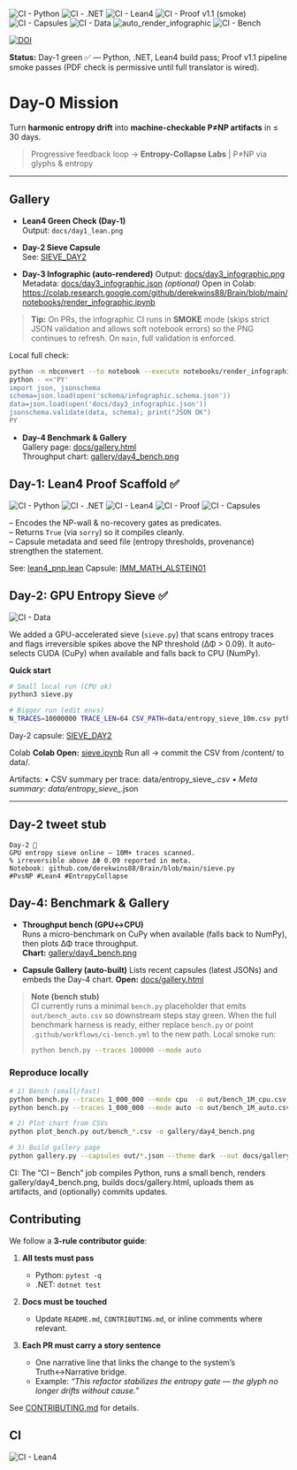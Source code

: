 <!-- Badges row -->
![CI - Python](https://github.com/derekwins88/Brain/actions/workflows/ci-python.yml/badge.svg)
![CI - .NET](https://github.com/derekwins88/Brain/actions/workflows/ci-dotnet.yml/badge.svg)
![CI - Lean4](https://github.com/derekwins88/Brain/actions/workflows/ci-lean.yml/badge.svg)
![CI - Proof v1.1 (smoke)](https://github.com/derekwins88/Brain/actions/workflows/ci-proof.yml/badge.svg)
![CI - Capsules](https://github.com/derekwins88/Brain/actions/workflows/ci-capsules.yml/badge.svg)
![CI - Data](https://github.com/derekwins88/Brain/actions/workflows/ci-data.yml/badge.svg)
![auto_render_infographic](https://github.com/derekwins88/Brain/actions/workflows/auto_render_infographic.yml/badge.svg)
![CI - Bench](https://github.com/derekwins88/Brain/actions/workflows/ci-bench.yml/badge.svg)
<!-- DOI badge placeholder; will activate after first Zenodo release -->
[![DOI](https://img.shields.io/badge/DOI-pending-lightgrey.svg)](#)

**Status:** Day-1 green ✅ — Python, .NET, Lean4 build pass; Proof v1.1 pipeline smoke passes (PDF check is permissive until full translator is wired).

# Day-0 Mission

Turn **harmonic entropy drift** into **machine-checkable P≠NP artifacts** in ≤ 30 days.

> Progressive feedback loop → **Entropy-Collapse Labs** | P≠NP via glyphs & entropy

---

## Gallery

- **Lean4 Green Check (Day-1)**  
  Output: `docs/day1_lean.png`

- **Day-2 Sieve Capsule**  
  See: [SIEVE_DAY2](./capsules/SIEVE_DAY2.json)

- **Day-3 Infographic (auto-rendered)**
  Output: [docs/day3_infographic.png](./docs/day3_infographic.png)
  Metadata: [docs/day3_infographic.json](./docs/day3_infographic.json) *(optional)*
  Open in Colab: https://colab.research.google.com/github/derekwins88/Brain/blob/main/notebooks/render_infographic.ipynb

> **Tip:** On PRs, the infographic CI runs in **SMOKE** mode (skips strict JSON validation and allows soft notebook errors) so the PNG continues to refresh. On `main`, full validation is enforced.

Local full check:
```bash
python -m nbconvert --to notebook --execute notebooks/render_infographic.ipynb --output /tmp/render_out.ipynb
python - <<'PY'
import json, jsonschema
schema=json.load(open('schema/infographic.schema.json'))
data=json.load(open('docs/day3_infographic.json'))
jsonschema.validate(data, schema); print("JSON OK")
PY
```

- **Day-4 Benchmark & Gallery**  
  Gallery page: [docs/gallery.html](./docs/gallery.html)  
  Throughput chart: [gallery/day4_bench.png](./gallery/day4_bench.png)

## Day-1: Lean4 Proof Scaffold ✅

![CI - Python](https://github.com/derekwins88/Brain/actions/workflows/ci-python.yml/badge.svg)
![CI - .NET](https://github.com/derekwins88/Brain/actions/workflows/ci-dotnet.yml/badge.svg)
![CI - Lean4](https://github.com/derekwins88/Brain/actions/workflows/ci-lean.yml/badge.svg)
![CI - Proof](https://github.com/derekwins88/Brain/actions/workflows/ci-proof.yml/badge.svg)
![CI - Capsules](https://github.com/derekwins88/Brain/actions/workflows/ci-capsules.yml/badge.svg)

– Encodes the NP-wall & no-recovery gates as predicates.  
– Returns `True` (via `sorry`) so it compiles cleanly.  
– Capsule metadata and seed file (entropy thresholds, provenance) strengthen the statement.  

See: [lean4_pnp.lean](./lean4_pnp.lean)
Capsule: [IMM_MATH_ALSTEIN01](./capsules/IMM_MATH_ALSTEIN01.json)

## Day-2: GPU Entropy Sieve ✅

![CI - Data](https://github.com/derekwins88/Brain/actions/workflows/ci-data.yml/badge.svg)

We added a GPU-accelerated sieve (`sieve.py`) that scans entropy traces and flags irreversible spikes above the NP threshold (ΔΦ > 0.09). It auto-selects CUDA (CuPy) when available and falls back to CPU (NumPy).

**Quick start**
```bash
# Small local run (CPU ok)
python3 sieve.py

# Bigger run (edit envs)
N_TRACES=10000000 TRACE_LEN=64 CSV_PATH=data/entropy_sieve_10m.csv python3 sieve.py

```

Day-2 capsule: [SIEVE_DAY2](./capsules/SIEVE_DAY2.json)

Colab
**Colab Open:** [sieve.ipynb](https://colab.research.google.com/github/derekwins88/Brain/blob/main/sieve.ipynb)
Run all → commit the CSV from /content/ to data/.

Artifacts:
    •    CSV summary per trace: data/entropy_sieve_*.csv
    •    Meta summary: data/entropy_sieve_*.json

---

## Day-2 tweet stub

```text
Day-2 🚀
GPU entropy sieve online — 10M+ traces scanned.
% irreversible above ΔΦ 0.09 reported in meta.
Notebook: github.com/derekwins88/Brain/blob/main/sieve.py
#PvsNP #Lean4 #EntropyCollapse
```

## Day-4: Benchmark & Gallery

- **Throughput bench (GPU↔CPU)**  
  Runs a micro-benchmark on CuPy when available (falls back to NumPy), then plots ΔΦ trace throughput.  
  **Chart:** [gallery/day4_bench.png](./gallery/day4_bench.png)

- **Capsule Gallery (auto-built)**
  Lists recent capsules (latest JSONs) and embeds the Day-4 chart.
  **Open:** [docs/gallery.html](./docs/gallery.html)
> **Note (bench stub)**  
> CI currently runs a minimal `bench.py` placeholder that emits `out/bench_auto.csv`
> so downstream steps stay green. When the full benchmark harness is ready, either
> replace `bench.py` or point `.github/workflows/ci-bench.yml` to the new path.
> Local smoke run:
>
> ```bash
> python bench.py --traces 100000 --mode auto
> ```

### Reproduce locally

```bash
# 1) Bench (small/fast)
python bench.py --traces 1_000_000 --mode cpu  -o out/bench_1M_cpu.csv
python bench.py --traces 1_000_000 --mode auto -o out/bench_1M_auto.csv   # auto = GPU if present

# 2) Plot chart from CSVs
python plot_bench.py out/bench_*.csv -o gallery/day4_bench.png

# 3) Build gallery page
python gallery.py --capsules out/*.json --theme dark --out docs/gallery.html
```

CI: The “CI – Bench” job compiles Python, runs a small bench, renders gallery/day4_bench.png, builds docs/gallery.html, uploads them as artifacts, and (optionally) commits updates.

## Contributing

We follow a **3-rule contributor guide**:

1. **All tests must pass**
   - Python: `pytest -q`
   - .NET: `dotnet test`

2. **Docs must be touched**
   - Update `README.md`, `CONTRIBUTING.md`, or inline comments where relevant.

3. **Each PR must carry a story sentence**
   - One narrative line that links the change to the system’s Truth↔Narrative bridge.
   - Example: _“This refactor stabilizes the entropy gate — the glyph no longer drifts without cause.”_

See [CONTRIBUTING.md](CONTRIBUTING.md) for details.

## CI

![CI - Lean4](https://img.shields.io/badge/CI--Lean4-passing-success)
